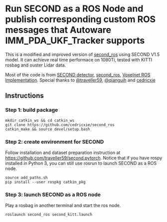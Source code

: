 # Run SECOND as a ROS Node and publish corresponding custom ROS messages that Autoware IMM_PDA_UKF_Tracker supports

This is a modified and improved version of [second_ros](https://github.com/cedricxie/second_ros) using SECOND V1.5 model. It can achieve real time performace on 1080Ti, tested with KITTI rosbag and ouster Lidar data.

Most of the code is from
[SECOND detector](https://github.com/traveller59/second.pytorch),
[second_ros](https://github.com/cedricxie/second_ros),
[Voxelnet ROS Implementation](https://github.com/tigerk0430/voxelnet_ros).
Special thanks to [@traveller59](https://github.com/traveller59), [@qianguih](https://github.com/qianguih) and [cedricxie](https://github.com/cedricxie/second_ros)


## Instructions

### Step 1: build package
```
mkdir catkin_ws && cd catkin_ws
git clone https://github.com/cedricxie/second_ros
catkin_make && source devel/setup.bash
```

### Step 2: create environment for SECOND
Follow installation and dataset preparation instruction at https://github.com/traveller59/second.pytorch.  Notice that if you have rospy installed in Python 3, you can still use rosrun to launch SECOND as a ROS node.

```
source add_paths.sh
pip install --user rospkg catkin_pkg
```

### Step 3: launch SECOND as a ROS node
Play a rosbag in another terminal and start the ros node.
```
roslaunch second_ros second_kitt.launch
```
